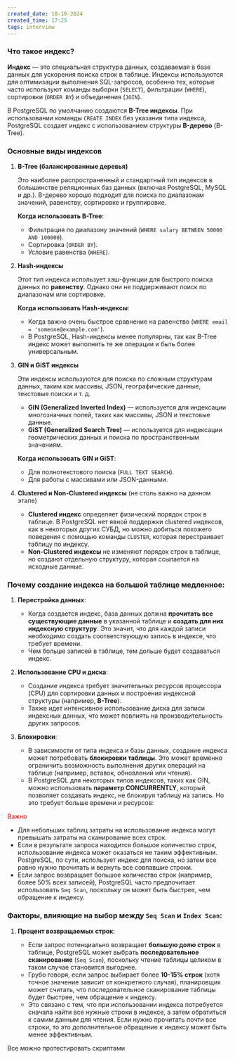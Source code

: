 ```yaml
---
created_date: 18-10-2024
created_time: 17:25
tags: interview
---
```

### Что такое индекс?

**Индекс** — это специальная структура данных, создаваемая в базе данных для ускорения поиска строк в таблице. Индексы используются для оптимизации выполнения SQL-запросов, особенно тех, которые часто используют команды выборки (`SELECT`), фильтрации (`WHERE`), сортировки (`ORDER BY`) и объединения (`JOIN`).

В PostgreSQL по умолчанию создаются **B-Tree индексы**. При использовании команды `CREATE INDEX` без указания типа индекса, PostgreSQL создает индекс с использованием структуры **B-дерево** (B-Tree).

### Основные виды индексов

1. **B-Tree (балансированные деревья)**
    
    Это наиболее распространенный и стандартный тип индексов в большинстве реляционных баз данных (включая PostgreSQL, MySQL и др.). B-дерево хорошо подходит для поиска по диапазонам значений, равенству, сортировке и группировке.
    
    **Когда использовать B-Tree**:
    
    - Фильтрация по диапазону значений (`WHERE salary BETWEEN 50000 AND 100000`).
    - Сортировка (`ORDER BY`).
    - Условие равенства (`WHERE`).

2. **Hash-индексы**
    
    Этот тип индекса использует хэш-функции для быстрого поиска данных по **равенству**. Однако они не поддерживают поиск по диапазонам или сортировке.
    
    **Когда использовать Hash-индексы**:
    
    - Когда важно очень быстрое сравнение на равенство (`WHERE email = 'someone@example.com'`).
    - В PostgreSQL, Hash-индексы менее популярны, так как B-Tree индекс может выполнять те же операции и быть более универсальным.

3. **GIN и GiST индексы**
    
    Эти индексы используются для поиска по сложным структурам данных, таким как массивы, JSON, географические данные, текстовые поиски и т. д.
    
    - **GIN (Generalized Inverted Index)** — используется для индексации многозначных полей, таких как массивы, JSON и текстовые данные.
    - **GiST (Generalized Search Tree)** — используется для индексации геометрических данных и поиска по пространственным значениям.
    
    **Когда использовать GIN и GiST**:
    
    - Для полнотекстового поиска (`FULL TEXT SEARCH`).
    - Для работы с массивами или JSON-данными.

4. **Clustered и Non-Clustered индексы** (не столь важно на данном этапе)
    
    - **Clustered индекс** определяет физический порядок строк в таблице. В PostgreSQL нет явной поддержки clustered индексов, как в некоторых других СУБД, но можно добиться похожего поведения с помощью команды `CLUSTER`, которая перестраивает таблицу по индексу.
    - **Non-Clustered индексы** не изменяют порядок строк в таблице, но создают отдельную структуру, которая ссылается на исходные данные.

### Почему создание индекса на большой таблице медленное:

1. **Перестройка данных**:
    
    - Когда создается индекс, база данных должна **прочитать все существующие данные** в указанной таблице и **создать для них индексную структуру**. Это значит, что для каждой записи необходимо создать соответствующую запись в индексе, что требует времени.
    - Чем больше записей в таблице, тем дольше будет создаваться индекс.
2. **Использование CPU и диска**:
    
    - Создание индекса требует значительных ресурсов процессора (CPU) для сортировки данных и построения индексной структуры (например, **B-Tree**).
    - Также идет интенсивное использование диска для записи индексных данных, что может повлиять на производительность других запросов.
3. **Блокировки**:
    
    - В зависимости от типа индекса и базы данных, создание индекса может потребовать **блокировки таблицы**. Это может временно ограничить возможность выполнения других операций на таблице (например, вставок, обновлений или чтения).
    - В PostgreSQL для некоторых типов индексов, таких как GIN, можно использовать **параметр CONCURRENTLY**, который позволяет создавать индекс, не блокируя таблицу на запись. Но это требует больше времени и ресурсов:


<font color="#ff0000">Важно</font>
- Для небольших таблиц затраты на использование индекса могут превышать затраты на сканирование всех строк.
- Если в результате запроса находится большое количество строк, использование индекса может оказаться не таким эффективным. PostgreSQL, по сути, использует индекс для поиска, но затем все равно нужно прочитать и вернуть все совпавшие строки.
- Если запрос возвращает большое количество строк (например, более 50% всех записей), PostgreSQL часто предпочитает использовать `Seq Scan`, поскольку он может быть быстрее, чем обращение к индексу.

### Факторы, влияющие на выбор между `Seq Scan` и `Index Scan`:

1. **Процент возвращаемых строк**:
    
    - Если запрос потенциально возвращает **большую долю строк** в таблице, PostgreSQL может выбрать **последовательное сканирование** (`Seq Scan`), поскольку чтение таблицы целиком в таком случае становится выгоднее.
    - Грубо говоря, если запрос выбирает более **10-15% строк** (хотя точное значение зависит от конкретного случая), планировщик может считать, что последовательное сканирование таблицы будет быстрее, чем обращение к индексу.
    - Это связано с тем, что при использовании индекса потребуется сначала найти все нужные строки в индексе, а затем обратиться к самим данным для чтения. Если нужно прочитать почти все строки, то это дополнительное обращение к индексу может быть менее эффективным.

Все можно протестировать скриптами